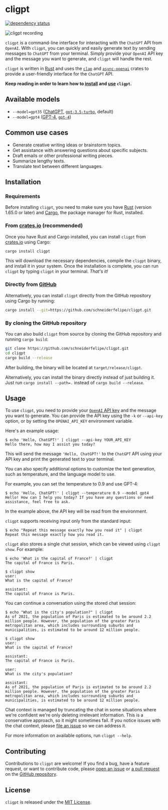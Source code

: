 # cligpt

[![dependency status](https://deps.rs/repo/github/schneiderfelipe/cligpt/status.svg)](https://deps.rs/repo/github/schneiderfelipe/cligpt)

![cligpt recording](cligpt.gif)

`cligpt` is a command-line interface for interacting
with the `ChatGPT` API from `OpenAI`.
With `cligpt`,
you can quickly and easily generate text by sending messages to `ChatGPT`
from your terminal.
Simply provide your `OpenAI` API key and the message you want to generate,
and `cligpt` will handle the rest.

`cligpt` is written in [Rust](https://www.rust-lang.org/) and uses the
[`clap`](https://github.com/clap-rs/clap)
and
[`async-openai`](https://github.com/64bit/async-openai) crates
to provide a user-friendly interface for the `ChatGPT` API.

**Keep reading in order to learn how to [install](#installation) and [use](#usage) `cligpt`.**

## Available models

- `--model=gpt35` ([ChatGPT](https://openai.com/blog/introducing-chatgpt-and-whisper-apis), [`gpt-3.5-turbo`](https://platform.openai.com/docs/guides/chat), default)
- `--model=gpt4` ([GPT-4](https://openai.com/product/gpt-4), [`gpt-4`](https://platform.openai.com/docs/guides/chat))

## Common use cases

- Generate creative writing ideas or brainstorm topics.
- Get assistance with answering questions about specific subjects.
- Draft emails or other professional writing pieces.
- Summarize lengthy texts.
- Translate text between different languages.

## Installation

### Requirements

Before installing `cligpt`,
you need to make sure you have
[Rust](https://www.rust-lang.org/tools/install) (version 1.65.0 or later)
and [Cargo](https://doc.rust-lang.org/cargo/),
the package manager for Rust,
installed.

### From [crates.io](https://crates.io/crates/cligpt) (recommended)

Once you have Rust and Cargo installed,
you can install `cligpt` from [crates.io](https://crates.io/) using Cargo:

```bash
cargo install cligpt
```

This will download the necessary dependencies,
compile the `cligpt` binary,
and install it in your system.
Once the installation is complete,
you can run `cligpt` by typing `cligpt` in your terminal.
*That's it!*

### Directly from [GitHub](https://github.com/schneiderfelipe/cligpt)

Alternatively,
you can install `cligpt` directly from the GitHub repository
using Cargo by running:

```bash
cargo install --git=https://github.com/schneiderfelipe/cligpt.git
```

### By cloning the GitHub repository

You can also build `cligpt` from source by cloning the GitHub repository
and running `cargo build`:

```bash
git clone https://github.com/schneiderfelipe/cligpt.git
cd cligpt
cargo build --release
```

After building,
the binary will be located at `target/release/cligpt`.

Alternatively,
you can install the binary directly instead of just building it.
Just run `cargo install --path=.` instead of `cargo build --release`.

## Usage

To use `cligpt`,
you need to provide your
[`OpenAI` API key](https://platform.openai.com/account/api-keys)
and the message you want to generate.
You can provide the API key using the `-k` or `--api-key` option,
or by setting the `OPENAI_API_KEY` environment variable.

Here's an example usage:

```console
$ echo 'Hello, ChatGPT!' | cligpt --api-key YOUR_API_KEY
Hello there, how may I assist you today?
```

This will send the message `'Hello, ChatGPT!'` to the `ChatGPT` API using
your API key and print the generated text to your terminal.

You can also specify additional options to customize the text generation,
such as temperature,
and the language model to use.

For example,
you can set the temperature to 0.9 and use GPT-4:

```console
$ echo 'Hello, ChatGPT!' | cligpt --temperature 0.9 --model gpt4
Hello! How can I help you today? If you have any questions or need assistance, feel free to ask.
```

In the example above,
the API key will be read from the environment.

`cligpt` supports receiving input only from the standard input:

```console
$ echo "Repeat this message exactly how you read it" | cligpt
Repeat this message exactly how you read it.
```

`cligpt` also stores a single chat session, which can be viewed using `cligpt show`. For example:

```console
$ echo 'What is the capital of France?' | cligpt
The capital of France is Paris.

$ cligpt show
user:
What is the capital of France?

assistant:
The capital of France is Paris.
```

You can continue a conversation using the stored chat session:

```console
$ echo "What is the city's population?" | cligpt
As of 2021, the population of Paris is estimated to be around 2.2 million people. However, the population of the greater Paris metropolitan area, which includes surrounding suburbs and municipalities, is estimated to be around 12 million people.

$ cligpt show
user:
What is the capital of France?

assistant:
The capital of France is Paris.

user:
What is the city's population?

assistant:
As of 2021, the population of Paris is estimated to be around 2.2 million people. However, the population of the greater Paris metropolitan area, which includes surrounding suburbs and municipalities, is estimated to be around 12 million people.
```

Chat context is managed by truncating the chat in some situations where we're confident we're only deleting irrelevant information. This is a conservative approach, so it might sometimes fail. If you notice issues with the chat context, please [file an issue](https://github.com/schneiderfelipe/cligpt/issues/new) so we can address it.

For more information on available options,
run `cligpt --help`.

## Contributing

Contributions to `cligpt` are welcome!
If you find a bug,
have a feature request,
or want to contribute code,
please [open an issue](https://github.com/schneiderfelipe/cligpt/issues/new)
or [a pull request](https://github.com/schneiderfelipe/cligpt/pulls)
on the [GitHub repository](https://github.com/schneiderfelipe/cligpt).

## License

`cligpt` is released under the [MIT License](LICENSE).
